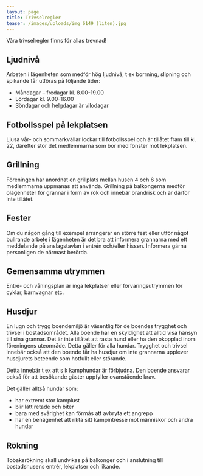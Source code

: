 ```yaml
---
layout: page
title: Trivselregler
teaser: /images/uploads/img_6149 (liten).jpg
---
```

Våra trivselregler finns för allas trevnad!

## Ljudnivå

Arbeten i lägenheten som medför hög ljudnivå, t ex borrning, slipning och spikande får utföras på följande tider:

* Måndagar – fredagar kl. 8.00-19.00
* Lördagar kl. 9.00-16.00
* Söndagar och helgdagar är vilodagar

## Fotbollsspel på lekplatsen

Ljusa vår- och sommarkvällar lockar till fotbollsspel och är tillåtet fram till kl. 22, därefter stör det medlemmarna som bor med fönster mot lekplatsen.

## Grillning

Föreningen har anordnat en grillplats mellan husen 4 och 6 som medlemmarna uppmanas att använda. Grillning på balkongerna medför olägenheter för grannar i form av rök och innebär brandrisk och är därför inte tillåtet.

## Fester

Om du någon gång till exempel arrangerar en större fest eller utför något bullrande arbete i lägenheten är det bra att informera grannarna med ett meddelande på anslagstavlan i entrén och/eller hissen. Informera gärna personligen de närmast berörda.

## Gemensamma utrymmen

Entré- och våningsplan är inga lekplatser eller förvaringsutrymmen för cyklar, barnvagnar etc.

## Husdjur

En lugn och trygg boendemiljö är väsentlig för de boendes trygghet och trivsel i bostadsområdet. Alla boende har en skyldighet att alltid visa hänsyn till sina grannar. Det är inte tillåtet att rasta hund eller ha den okopplad inom föreningens uteområde. Detta gäller för alla hundar. Trygghet och trivsel innebär också att den boende får ha husdjur om inte grannarna upplever husdjurets beteende som hotfullt eller störande.

Detta innebär t ex att s k kamphundar är förbjudna. Den boende ansvarar också för att besökande gäster uppfyller ovanstående krav.

Det gäller alltså hundar som:

* har extremt stor kamplust
* blir lätt retade och biter
* bara med svårighet kan förmås att avbryta ett angrepp
* har en benägenhet att rikta sitt kampintresse mot människor och andra hundar

## Rökning

Tobaksrökning skall undvikas på balkonger och i anslutning till bostadshusens entrér, lekplatser och likande.
